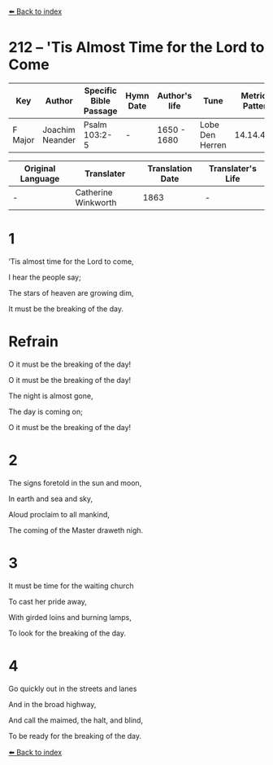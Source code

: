 [⬅️ Back to index](../README.md)

# 212 – 'Tis Almost Time for the Lord to Come

Key | Author   | Specific Bible Passage     |Hymn Date |Author's life |Tune |Metrical Pattern   |Composer/Source                                                                                        
-- | --------- | ---------------------------|----------|--------------|-----|-------------------|-------------   
F Major  | Joachim Neander      | Psalm 103:2-5 | -  | 1650 - 1680 | Lobe Den Herren | 14.14.4.7.8 | Chorale Book for England, 1863 

Original Language | Translater | Translation Date   | Translater's Life     
----------------- | --------- | --------------------|-------------   
\-  | Catherine Winkworth      | 1863 | -  | 1827 - 1878 



# 1

’Tis almost time for the Lord to come,

I hear the people say;

The stars of heaven are growing dim,

It must be the breaking of the day.



# Refrain

O it must be the breaking of the day!

O it must be the breaking of the day!

The night is almost gone,

The day is coming on;

O it must be the breaking of the day!



# 2

The signs foretold in the sun and moon,

In earth and sea and sky,

Aloud proclaim to all mankind,

The coming of the Master draweth nigh.



# 3

It must be time for the waiting church

To cast her pride away,

With girded loins and burning lamps,

To look for the breaking of the day.



# 4

Go quickly out in the streets and lanes

And in the broad highway,

And call the maimed, the halt, and blind,

To be ready for the breaking of the day.

[⬅️ Back to index](../README.md)
